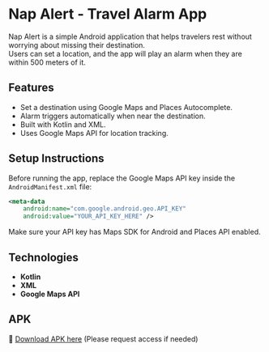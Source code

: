 # Nap Alert - Travel Alarm App 

Nap Alert is a simple Android application that helps travelers rest without worrying about missing their destination.  
Users can set a location, and the app will play an alarm when they are within 500 meters of it.

## Features
- Set a destination using Google Maps and Places Autocomplete.
- Alarm triggers automatically when near the destination.
- Built with Kotlin and XML.
- Uses Google Maps API for location tracking.

## Setup Instructions
Before running the app, replace the Google Maps API key inside the `AndroidManifest.xml` file:

```xml
<meta-data
    android:name="com.google.android.geo.API_KEY"
    android:value="YOUR_API_KEY_HERE" />
```

Make sure your API key has Maps SDK for Android and Places API enabled.

## Technologies
- **Kotlin**
- **XML**
- **Google Maps API**

## APK
📱 [Download APK here](https://drive.google.com/file/d/1MTIADTcBBA2-vKXCPrLKhRwECDM8Oi96/view?usp=drive_link) (Please request access if needed)
